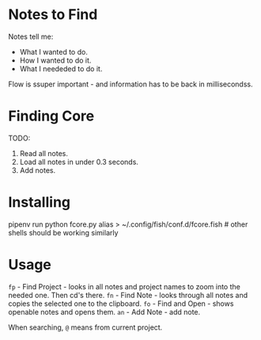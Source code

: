 # Notes to Find

Notes tell me: 
 - What I wanted to do.
 - How I wanted to do it.
 - What I neededed to do it.

 Flow is ssuper important - and information has to be back in millisecondss.

 # Finding Core

 TODO:
 1. Read all notes.
 2. Load all notes in under 0.3 seconds.
 3. Add notes.

 # Installing

   pipenv run python fcore.py alias > ~/.config/fish/conf.d/fcore.fish # other shells should be working similarly
 

 # Usage

   `fp` - Find Project - looks in all notes and project names to zoom into the needed one. Then cd's there.
   `fn` - Find Note - looks through all notes and copies the selected one to the clipboard.
   `fo` - Find and Open - shows openable notes and opens them.
   `an` - Add Note - add note.

  When searching, `@` means from current project.
